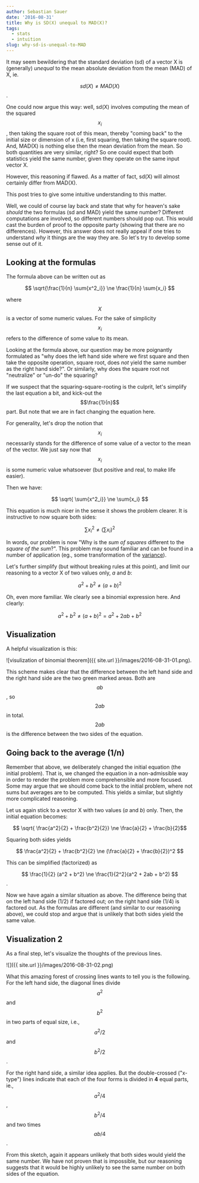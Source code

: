 ```yaml
---
author: Sebastian Sauer
date: '2016-08-31'
title: Why is SD(X) unequal to MAD(X)?
tags:
  - stats
  - intuition
slug: why-sd-is-unequal-to-MAD
---
```



<script type="text/x-mathjax-config">
MathJax.Hub.Config({
  tex2jax: {inlineMath: [['$','$'], ['\\(','\\)']]}
});
</script>

<script src="https://cdn.mathjax.org/mathjax/latest/MathJax.js?config=TeX-AMS-MML_HTMLorMML" type="text/javascript"></script>




It may seem bewildering that the standard deviation (sd) of a vector X is 
(generally) *unequal* to the mean absolute deviation from the mean (MAD) of X, ie.

$$sd(X) \ne MAD(X)$$.

One could now argue this way: well, sd(X) involves computing the mean of the squared 
$$x_i$$, then taking the square root of this mean, thereby "coming back" to the initial size 
or dimension of x (i.e, first squaring, then taking the square root). And, MAD(X)
is nothing else then the mean deviation from the mean. So both quantities are 
very similar, right? So one could expect that both statistics yield the same number, given they operate on the same input vector X.

However, this reasoning if flawed. As a matter of fact, sd(X) will almost 
certainly differ from MAD(X).

This post tries to give some intuitive understanding to this matter.

Well, we could of course lay back and state that why for heaven's sake *should* 
the two formulas (sd and MAD) yield the same number? Different computations are 
involved, so different numbers should pop out. This would cast the burden of 
proof to the opposite party (showing that there are no differences). However, this answer does not really appeal if one 
tries to understand *why* it things are the way they are. So let's try to develop some sense out of it.


## Looking at the formulas

The formula above can be written out as

$$ \sqrt{\frac{1}{n} \sum{x^2_i}} \ne \frac{1}{n} \sum{x_i} $$

where $$X$$ is a vector of some numeric values. For the sake of simplicity 
$$x_i$$ refers to the difference of some value to its mean.

Looking at the formula above, our question may be more poignantly formulated as 
"why does the left hand side where we first square and then take the opposite 
operation, square root, does *not* yield the same number as the right hand side?".
Or similarly, why does the square root not "neutralize" or "un-do" the squaring?

If we suspect that the squaring-square-rooting is the culprit, let's simplify the last equation a bit, and kick-out the $$\frac{1}{n}$$ part. But note that we are in fact changing the equation here.

For generality, let's drop the notion that $$x_i$$ necessarily stands for the 
difference of some value of a vector to the mean of the vector. We just say now 
that $$x_i$$ is some numeric value whatsoever (but positive and real, to make 
life easier).

Then we have:


$$ \sqrt{ \sum{x^2_i}} \ne \sum{x_i} $$

This equation is much nicer in the sense it shows the problem clearer. It 
is instructive to now square both sides:

$$ \sum{x^2_i} \ne (\sum{x_i})^2 $$

In words, our problem is now "Why is the *sum of squares* different to the *square of the sum*?". This problem may sound familiar and can be found in a number of application (eg., some transformation of the 
[variance](https://en.wikipedia.org/wiki/Algebraic_formula_for_the_variance)).

Let's further simplify (but without breaking rules at this point), and limit our
reasoning to a vector X of two values only, *a* and *b*:

$$ a^2 + b^2 \ne (a+b)^2$$

Oh, even more familiar. We clearly see a binomial expression here. And clearly:

$$ a^2 + b^2 \ne (a+b)^2 = a^2 + 2ab + b^2$$


## Visualization

A helpful visualization is this:

![visulization of binomial theorem]({{ site.url }}/images/2016-08-31-01.png).

This scheme makes clear that the difference between the left hand side and the 
right hand side are the two green marked areas. Both are $$ab$$, so $$2ab$$ in 
total. $$2ab$$ is the difference between the two sides of the equation.

## Going back to the average (1/n)

Remember that above, we deliberately changed the initial equation (the initial 
problem). That is, we changed the equation in a non-admissible way in order to 
render the problem more comprehensible and more focused. Some may argue that we should come back to the initial problem, where not sums but averages are to be computed. This yields a similar, but slightly more complicated reasoning.

Let us again stick to a vector X with two values (*a* and *b*) only. Then, the 
initial equation becomes:

$$ \sqrt{ \frac{a^2}{2} + \frac{b^2}{2}} \ne \frac{a}{2} + \frac{b}{2}$$

Squaring both sides yields

$$ \frac{a^2}{2} + \frac{b^2}{2} \ne (\frac{a}{2} + \frac{b}{2})^2 $$

This can be simplified (factorized) as

$$ \frac{1}{2} (a^2 + b^2) \ne \frac{1}{2^2}(a^2 + 2ab + b^2) $$.

Now we have again a similar situation as above. The difference being that on the left hand side (1/2) if factored out; on the right hand side (1/4) is factored out. As the formulas are different (and similar to our reasoning above), we could stop and argue that is unlikely that both sides yield the same value.

## Visualization 2

As a final step, let's visualize the thoughts of the previous lines.

![]({{ site.url }}/images/2016-08-31-02.png)

What this amazing forest of crossing lines wants to tell you is the following. For the left hand side, the diagonal lines divide $$a^2$$ and $$b^2$$ in two parts of equal size, i.e., $$a^2/2$$ and $$b^2/2$$.

For the right hand side, a similar idea applies. But the double-crossed ("x-type") lines indicate that each of the four forms is divided in **4** equal parts, ie., $$a^2/4$$, $$b^2/4$$ and two times $$ab/4$$.

From this sketch, again it appears unlikely that both sides would yield the same number. We have not proven that is impossible, but our reasoning suggests that it would be highly unlikely to see the same number on both sides of the equation.

